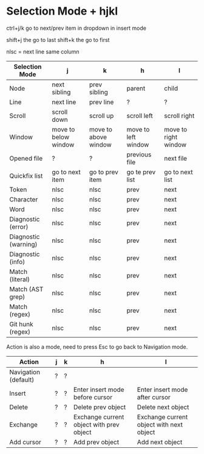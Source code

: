 # Selection Mode + hjkl

ctrl+j/k go to next/prev item in dropdown in insert mode

shift+j the go to last
shift+k the go to first

nlsc = next line same column

| Selection Mode       | j                    | k                    | h                   | l                    |
| -------------------- | -------------------- | -------------------- | ------------------- | -------------------- |
| Node                 | next sibling         | prev sibling         | parent              | child                |
| Line                 | next line            | prev line            | ?                   | ?                    |
| Scroll               | scroll down          | scroll up            | scroll left         | scroll right         |
| Window               | move to below window | move to above window | move to left window | move to right window |
| Opened file          | ?                    | ?                    | previous file       | next file            |
| Quickfix list        | go to next item      | go to prev item      | go te prev list     | go to next list      |
| Token                | nlsc                 | nlsc                 | prev                | next                 |
| Character            | nlsc                 | nlsc                 | prev                | next                 |
| Word                 | nlsc                 | nlsc                 | prev                | next                 |
| Diagnostic (error)   | nlsc                 | nlsc                 | prev                | next                 |
| Diagnostic (warning) | nlsc                 | nlsc                 | prev                | next                 |
| Diagnostic (info)    | nlsc                 | nlsc                 | prev                | next                 |
| Match (literal)      | nlsc                 | nlsc                 | prev                | next                 |
| Match (AST grep)     | nlsc                 | nlsc                 | prev                | next                 |
| Match (regex)        | nlsc                 | nlsc                 | prev                | next                 |
| Git hunk (regex)     | nlsc                 | nlsc                 | prev                | next                 |

Action is also a mode, need to press Esc to go back to Navigation mode.

| Action               | j   | k   | h                                        | l                                        |
| -------------------- | --- | --- | ---------------------------------------- | ---------------------------------------- |
| Navigation (default) | ?   | ?   |                                          |
| Insert               | ?   | ?   | Enter insert mode before cursor          | Enter insert mode after cursor           |
| Delete               | ?   | ?   | Delete prev object                       | Delete next object                       |
| Exchange             | ?   | ?   | Exchange current object with prev object | Exchange current object with next object |
| Add cursor           | ?   | ?   | Add prev object                          | Add next object                          |
